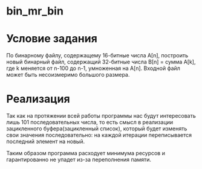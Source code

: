# bin_mr_bin

# Условие задания
По бинарному файлу, содержащему 16-битные числа А[n], построить новый бинарный файл, содержащий 32-битные числа В[n] = сумма A[k], где k меняется от n-100 до n-1, умноженная на A[n]. Входной файл может быть несоизмеримо большого размера.

# Реализация
Так как на протяжении всей работы программы нас будут интересовать лишь 101 последовательных числа, то есть смысл в реализации зацикленного буфера(зацикленный список), который будет изменять свои значения последовательно: на каждой итерации переписывается последний элемент на новый. 

Таким образом программа расходует минимума ресурсов и гарантированно не упадет из-за переполнения памяти.
